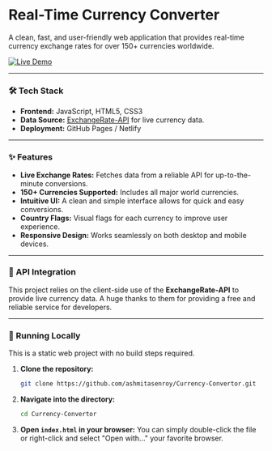 # Real-Time Currency Converter

A clean, fast, and user-friendly web application that provides real-time currency exchange rates for over 150+ currencies worldwide.

[![Live Demo](https://img.shields.io/badge/Live-Demo-blue?style=for-the-badge)](https://currencycovnverter.netlify.app/)

---

### 🛠️ Tech Stack

- **Frontend:** JavaScript, HTML5, CSS3
- **Data Source:** [ExchangeRate-API](https://www.exchangerate-api.com/) for live currency data.
- **Deployment:** GitHub Pages / Netlify

---

### ✨ Features

- **Live Exchange Rates:** Fetches data from a reliable API for up-to-the-minute conversions.
- **150+ Currencies Supported:** Includes all major world currencies.
- **Intuitive UI:** A clean and simple interface allows for quick and easy conversions.
- **Country Flags:** Visual flags for each currency to improve user experience.
- **Responsive Design:** Works seamlessly on both desktop and mobile devices.

---

### 🔌 API Integration

This project relies on the client-side use of the **ExchangeRate-API** to provide live currency data. A huge thanks to them for providing a free and reliable service for developers.

---

### 🚀 Running Locally

This is a static web project with no build steps required.

1.  **Clone the repository:**
    ```sh
    git clone https://github.com/ashmitasenroy/Currency-Convertor.git
    ```
2.  **Navigate into the directory:**
    ```sh
    cd Currency-Convertor
    ```
3.  **Open `index.html` in your browser:**
    You can simply double-click the file or right-click and select "Open with..." your favorite browser.
